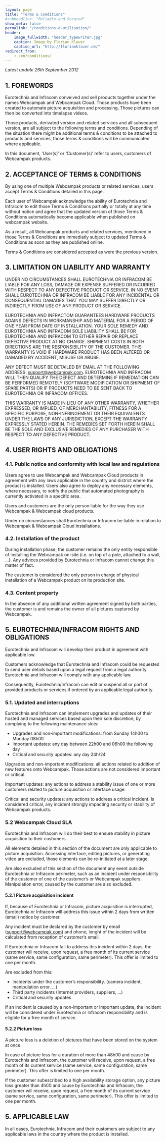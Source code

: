 ```yaml
---
layout: page
title: "Terms & Conditions"
#subheadline: "Reliable and Secured"
show_meta: false
permalink: "/conditions-d-utilisation/"
header:
    image_fullwidth: "header_typewriter.jpg"
    caption: Image by Florian Klauer
    caption_url: "http://florianklauer.de/"
redirect_from:
    - /en/conditions/
---
```

_Latest update 26th September 2012_

## 1. FOREWORDS

Eurotechnia and Infracom conveived and sell products together under the names Webcampak and Webcampak Cloud. Those products have been created to automate picture acquisition and processing. Those pictures can then be converted into timelapse videos.

Those products, derivated version and related services and all subsequent version, are all subject to the following terms and conditions. Depending of the situation there might be additional terms & conditions to be attached to products and services, those terms & conditions will be communicated where applicable.

In this document, ‘User(s)’ or ‘Customer(s)’ refer to users, customers of Webcampak products.

## 2. ACCEPTANCE OF TERMS & CONDITIONS

By using one of multiple Webcampak products or related services, users accept Terms & Conditions detailed in this page.

Each user of Webcampak acknowledge the ability of Eurotechnia and Infracom to edit those Terms & Conditions partially or totally at any time without notice and agree that the updated version of those Terms & Conditions automatically become applicable when published on webcampak website.

As a result, all Webcampak products and related services, mentioned in those Terms & Conditions are immediatly subject to updated Terms & Conditions as soon as they are published online.

Terms & Conditions are considered accepted as were the previous version.

## 3. LIMITATION ON LIABILITY AND WARRANTY

UNDER NO CIRCUMSTANCES SHALL EUROTECHNIA OR INFRACOM BE LIABLE FOR ANY LOSS, DAMAGE OR EXPENSE SUFFERED OR INCURRED WITH RESPECT TO ANY DEFECTIVE PRODUCT OR SERVICE.
IN NO EVENT SHALL EUROTECHNIA OR INFRACOM BE LIABLE FOR ANY INCIDENTAL OR CONSEQUENTIAL DAMAGES THAT YOU MAY SUFFER DIRECTLY OR INDIRECTLY FROM USE OF ANY PRODUCT OR SERVICE.

EUROTECHNIA AND INFRACTOM GUARANTEES HARDWARE PRODUCTS AGAINS DEFECTS IN WORKMANSHIP AND MATERIAL FOR A PERIOD OF ONE YEAR FROM DATE OF INSTALLATION.
YOUR SOLE REMEDY AND EUROTECHNIA AND INFRACOM SOLE LIABILITY SHALL BE FOR EUROTECHNIA AND INFRACOM TO EITHER REPAIR OR REPLACE DEFECTIVE PRODUCT AT NO CHARGE.
SHIPMENT COSTS IN BOTH DIRECTIONS ARE THE RESPONSIBILITY OF THE CUSTOMER. THIS WARRANTY IS VOID IF HARDWARE PRODUCT HAS BEEN ALTERED OR DAMAGED BY ACCIDENT, MISUSE OR ABUSE.

ANY DEFECT MUST BE DETAILED BY EMAIL AT THE FOLLOWING ADDRESS: support@webcampak.com. EUROTECHNIA AND INFRACOM WILL THEN QUALIFY THE DEFECT AND DETERMINE IF REMEDIATION CAN BE PERFORMED REMOTELY (SOFTWARE MODIFICATION OR SHIPMENT OF SPARE PARTS) OR IF PRODUCTS NEED TO BE SENT BACK TO EUROTECHNIA OR INFRACOM OFFICES.

THIS WARRANTY IS MADE IN LIEU OF ANY OTHER WARRANTY, WHETHER EXPRESSED, OR IMPLIED, OF MERCHANTABILITY, FITNESS FOR A SPECIFIC PURPOSE, NON-INFRINGEMENT OR THEIR EQUIVALENTS UNDER THE LAWS OF ANY JURISDICTION, EXCEPT THE WARRANTY EXPRESSLY STATED HEREIN.
THE REMEDIES SET FORTH HEREIN SHALL BE THE SOLE AND EXCLUSIVE REMEDIES OF ANY PURCHASER WITH RESPECT TO ANY DEFECTIVE PRODUCT.

## 4. USER RIGHTS AND OBLIGATIONS

### 4.1. Public notice and conformity with local law and regulations

Users agree to use Webcampak and Webcampak Cloud products in agreement with any laws applicable in the country and district where the product is installed.
Users also agree to deploy any necessary elements, where necessary, to notify the public that automated photography is currently activated in a specific area.

Users and customers are the only person liable for the way they use Webcampak & Webcampak cloud products.

Under no circumstances shall Eurotechnia or Infracom be liable in relation to Webcampak & Webcampak Cloud installations.

### 4.2. Installation of the product

During installation phase, the customer remains the only entity responsible of installing the Webcampak on-site (i.e. on top of a pole, attached to a wall, …).
Any advices provided by Eurotechnia or Infracom cannot change this matter of fact.

The customer is considered the only person in charge of physical installation of a Webcampak product on its production site.

### 4.3. Content property

In the absence of any additional written agreement signed by both parties, the customer is and remains the owner of all pictures captured by Webcampak.

## 5. EUROTECHNIA/INFRACOM RIGHTS AND OBLIGATIONS

Eurotechnia and Infracom will develop their product in agreement with applicable low.

Customers acknowledge that Eurotechnia and Infracom could be requested to send user details based upon a legal request from a legal authority.
Eurotechnia and Infracom will comply with any applicable law.

Consequently, Eurotechnia/Infracom can edit or suspend all or part of provided products or services if ordered by an applicable legal authority.

### 5.1. Updated and interruptions

Eurotechnia and Infracom can implement upgrades and updates of their hosted and managed services based upon their sole discretion, by complying to the following maintenance slots:

* Upgrades and non-important modifications: from Sunday 14h00 to Monday 08h00
* Important updates: any day between 22h00 and 06h00 the following day
* Critical and security updates: any day 24h/24

Upgrades and non-important modifications: all actions related to addition of new features onto Webcampak. Those actions are not considered important or critical.

Important updates: any actions to address a stability issue of one or more customers related to picture acquisition or interface usage.

Critical and security updates: any actions to address a critical incident. Is considered critical, any incident strongly impacting security or stability of Webcampak products.

### 5.2 Webcampak Cloud SLA

Eurotechnia and Infracom will do their best to ensure stability in picture acquisition to their customers.

All elements detailed in this section of the document are only applicable to picture acquisition. Accessing interface, editing pictures, or generating video are excluded, those elements can be re-initiated at a later stage.

Are also excluded of this section of the document any event outside Eurotechnia or Infracom perimeter, such as an incident under responsibility of the customer of one of the customer’s or Webcampak suppliers.
Manipulation error, caused by the customer are also excluded.

#### 5.2.1 Picture acquisition incident

If, because of Eurotechnia or Infracom, picture acquisition is interrupted, Eurotechnia or Infracom will address this issue within 2 days from written (email) notice by customer.

Any incident must be declared by the customer by email (support@webcampak.com) and phone, lenght of the incident will be calculated from reception of customer’s email.

If Eurotechnia or Infracom fail to address this incident within 2 days, the customer will receive, upon request, a free month of its current service (same service, same configuration, same perimeter). This offer is limited to one per month.


Are excluded from this:

* Incidents under the customer’s responsibility. (camera incident, manipulation error, …)
* Third party incidents (Internet providers, suppliers, …)
* Critical and security updates

If an incident is caused by a non-important or important update, the incident will be considered under Eurotechnia or Infracom responsibility and is eligible for a free month of service.

#### 5.2.2 Picture loss

A picture loss is a deletion of pictures that have been stored on the system at once.

In case of picture loss for a duration of more than 48h00 and cause by Eurotechnia and Infracom, the customer will receive, upon request, a free month of its current service (same service, same configuration, same perimeter). This offer is limited to one per month.

If the customer subescribed to a high availability storage option, any picture loss greater than 4h00 and cause by Eurotechnia and Infracom, the customer will receive, upon request, a free month of its current service (same service, same configuration, same perimeter). This offer is limited to one per month.

## 5. APPLICABLE LAW

In all cases, Eurotechnia, Infracom and their customers are subject to any applicable laws in the country where the product is installed.
